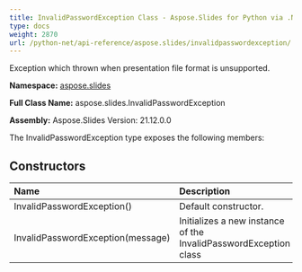 ```yaml
---
title: InvalidPasswordException Class - Aspose.Slides for Python via .NET - API Reference
type: docs
weight: 2870
url: /python-net/api-reference/aspose.slides/invalidpasswordexception/
---
```


Exception which thrown when presentation file format is unsupported.

**Namespace:** [aspose.slides](/python-net/api-reference/aspose.slides/)

**Full Class Name:** aspose.slides.InvalidPasswordException

**Assembly:**  Aspose.Slides Version: 21.12.0.0

The InvalidPasswordException type exposes the following members:
## **Constructors**
|**Name**|**Description**|
| :- | :- |
|InvalidPasswordException()|Default constructor.|
|InvalidPasswordException(message)|Initializes a new instance of the InvalidPasswordException class|
